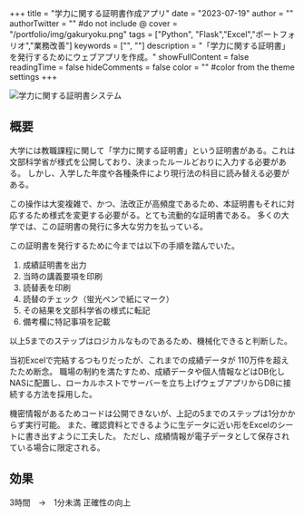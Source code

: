 +++
title = "学力に関する証明書作成アプリ"
date = "2023-07-19"
author = ""
authorTwitter = "" #do not include @
cover = "/portfolio/img/gakuryoku.png"
tags = ["Python", "Flask","Excel","ポートフォリオ","業務改善"]
keywords = ["", ""]
description = "「学力に関する証明書」を発行するためにウェブアプリを作成。"
showFullContent = false
readingTime = false
hideComments = false
color = "" #color from the theme settings
+++

![学力に関する証明書システム](/portfolio/img/gakuryoku.png)

## 概要

大学には教職課程に関して「学力に関する証明書」という証明書がある。これは文部科学省が様式を公開しており、決まったルールどおりに入力する必要がある。
しかし、入学した年度や各種条件により現行法の科目に読み替える必要がある。

この操作は大変複雑で、かつ、法改正が高頻度であるため、本証明書もそれに対応するため様式を変更する必要がる。とても流動的な証明書である。
多くの大学では、この証明書の発行に多大な労力を払っている。

この証明書を発行するために今までは以下の手順を踏んでいた。

1. 成績証明書を出力
2. 当時の講義要項を印刷
3. 読替表を印刷
4. 読替のチェック（蛍光ペンで紙にマーク）
5. その結果を文部科学省の様式に転記
6. 備考欄に特記事項を記載

以上5までのステップはロジカルなものであるため、機械化できると判断した。

当初Excelで完結するつもりだったが、これまでの成績データが 110万件を超えたため断念。
職場の制約を満たすため、成績データや個人情報などはDB化しNASに配置し、ローカルホストでサーバーを立ち上げウェブアプリからDBに接続する方法を採用した。

機密情報があるためコードは公開できないが、上記の5までのステップは1分かからず実行可能。
また、確認資料とできるように生データに近い形をExcelのシートに書き出すように工夫した。
ただし、成績情報が電子データとして保存されている場合に限定される。

## 効果

3時間　→　1分未満
正確性の向上
